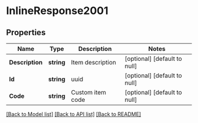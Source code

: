 # InlineResponse2001

## Properties
Name | Type | Description | Notes
------------ | ------------- | ------------- | -------------
**Description** | **string** | Item description | [optional] [default to null]
**Id** | **string** | uuid | [optional] [default to null]
**Code** | **string** | Custom item code | [optional] [default to null]

[[Back to Model list]](../README.md#documentation-for-models) [[Back to API list]](../README.md#documentation-for-api-endpoints) [[Back to README]](../README.md)


